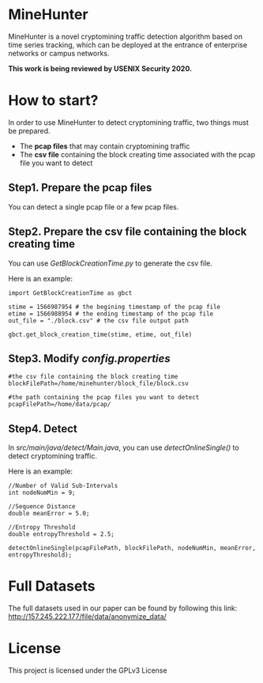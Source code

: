 # MineHunter
MineHunter is a novel cryptomining traffic detection algorithm based on time series tracking, which can be deployed at the entrance of enterprise networks or campus networks.

**This work is being reviewed by USENIX Security 2020.**

# How to start?
In order to use MineHunter to detect cryptomining traffic, two things must be prepared.
* The **pcap files** that may contain cryptomining traffic
* The **csv file** containing the block creating time associated with the pcap file you want to detect

## Step1. Prepare the pcap files
You can detect a single pcap file or a few pcap files.

## Step2. Prepare the csv file containing the block creating time
You can use *GetBlockCreationTime.py* to generate the csv file.

Here is an example:
```
import GetBlockCreationTime as gbct

stime = 1566987954 # the begining timestamp of the pcap file
etime = 1566988954 # the ending timestamp of the pcap file
out_file = "./block.csv" # the csv file output path

gbct.get_block_creation_time(stime, etime, out_file)
```

## Step3. Modify *config.properties*
```
#the csv file containing the block creating time
blockFilePath=/home/minehunter/block_file/block.csv

#the path containing the pcap files you want to detect
pcapFilePath=/home/data/pcap/
```

## Step4. Detect
In *src/main/java/detect/Main.java*, you can use *detectOnlineSingle()* to detect cryptomining traffic.

Here is an example:
```
//Number of Valid Sub-Intervals
int nodeNumMin = 9;

//Sequence Distance
double meanError = 5.0;

//Entropy Threshold
double entropyThreshold = 2.5;

detectOnlineSingle(pcapFilePath, blockFilePath, nodeNumMin, meanError, entropyThreshold);
```

# Full Datasets
The full datasets used in our paper can be found by following this link: http://157.245.222.177/file/data/anonymize_data/

# License
 This project is licensed under the GPLv3 License
